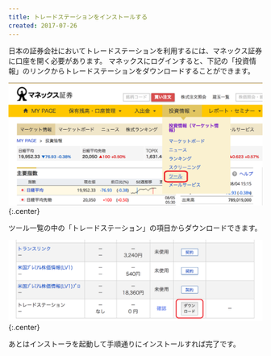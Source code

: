 ```yaml
---
title: トレードステーションをインストールする
created: 2017-07-26
---
```



日本の証券会社においてトレードステーションを利用するには、マネックス証券に口座を開く必要があります。
マネックスにログインすると、下記の「投資情報」のリンクからトレードステーションをダウンロードすることができます。

![install1.png](./install1.png){:.center}

ツール一覧の中の「トレードステーション」の項目からダウンロードできます。

![install2.png](./install2.png){:.center}

あとはインストーラを起動して手順通りにインストールすれば完了です。


